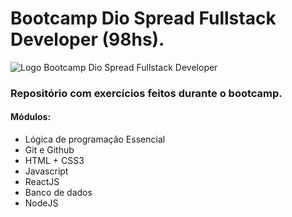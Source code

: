 # Bootcamp Dio Spread Fullstack Developer (98hs).  

![Logo Bootcamp Dio Spread Fullstack Developer](https://i.ibb.co/vQpD9kg/logo-dio-bootcamp-spread-fullstack-developer.png)  

### Repositório com exercícios feitos durante o bootcamp.  

#### Módulos:  
- Lógica de programação Essencial
- Git e Github
- HTML + CSS3
- Javascript
- ReactJS
- Banco de dados
- NodeJS
